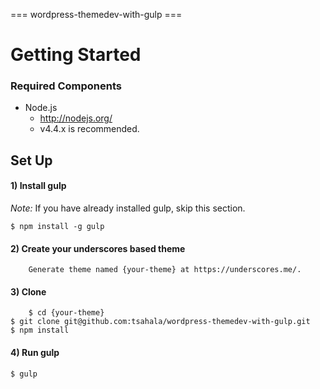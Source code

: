 === wordpress-themedev-with-gulp ===

# Getting Started

### Required Components

- Node.js
    - <http://nodejs.org/>
    - v4.4.x is recommended.

## Set Up

#### 1) Install gulp

*Note:* If you have already installed gulp, skip this section.

    $ npm install -g gulp


#### 2) Create your underscores based theme

		Generate theme named {your-theme} at https://underscores.me/.

#### 3) Clone

		$ cd {your-theme}
    $ git clone git@github.com:tsahala/wordpress-themedev-with-gulp.git
    $ npm install

#### 4) Run gulp

    $ gulp
